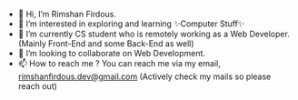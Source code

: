 - 👋 Hi, I’m Rimshan Firdous.
- 👀 I’m interested in exploring and learning ✨Computer Stuff✨
- 🌱 I’m currently CS student who is remotely working as a Web Developer.(Mainly Front-End and some Back-End as well)
- 💞️ I’m looking to collaborate on Web Development. 
- 📫 How to reach me ? You can reach me via my email, rimshanfirdous.dev@gmail.com (Actively check my mails so please reach out)

<!---
RIMSHAN-F/RIMSHAN-F is a ✨ special ✨ repository because its `README.md` (this file) appears on your GitHub profile.
You can click the Preview link to take a look at your changes.
--->
